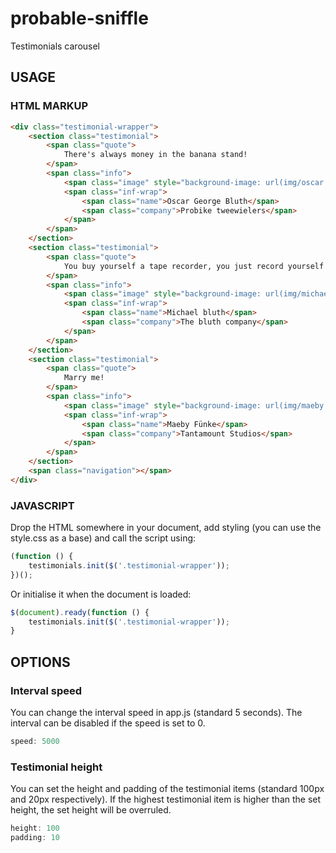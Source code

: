 # probable-sniffle
Testimonials carousel

## USAGE 

### HTML MARKUP

```html
<div class="testimonial-wrapper">
    <section class="testimonial">
        <span class="quote">
            There's always money in the banana stand!
        </span>
        <span class="info">
            <span class="image" style="background-image: url(img/oscar.jpg)"></span>
            <span class="inf-wrap">
                <span class="name">Oscar George Bluth</span> 
                <span class="company">Probike tweewielers</span>
            </span>
        </span>
    </section>
    <section class="testimonial">
        <span class="quote">
            You buy yourself a tape recorder, you just record yourself for a whole day. I think you’re going to be surprised at some of your phrasing.
        </span>
        <span class="info">
            <span class="image" style="background-image: url(img/michael.jpg)"></span>
            <span class="inf-wrap">
                <span class="name">Michael bluth</span> 
                <span class="company">The bluth company</span>
            </span>
        </span>
    </section>
    <section class="testimonial">
        <span class="quote">
            Marry me!
        </span>
        <span class="info">
            <span class="image" style="background-image: url(img/maeby.jpg)"></span>
            <span class="inf-wrap">
                <span class="name">Maeby Fünke</span> 
                <span class="company">Tantamount Studios</span>
            </span>
        </span>
    </section>
    <span class="navigation"></span>
</div>
```

### JAVASCRIPT

Drop the HTML somewhere in your document, add styling (you can use the style.css as a base) and call the script using:

```js
(function () {
    testimonials.init($('.testimonial-wrapper'));
})();
```

Or initialise it when the document is loaded:

```js
$(document).ready(function () {
    testimonials.init($('.testimonial-wrapper'));
}
```

## OPTIONS

### Interval speed

You can change the interval speed in app.js (standard 5 seconds). 
The interval can be disabled if the speed is set to 0.

```js
speed: 5000
```

### Testimonial height

You can set the height and padding of the testimonial items (standard 100px and 20px respectively).
If the highest testimonial item is higher than the set height, the set height will be overruled.

```js
height: 100
padding: 10
```